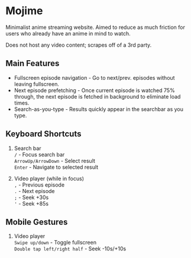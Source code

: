 # Mojime

Minimalist anime streaming website. 
Aimed to reduce as much friction for users who already have an anime in mind to watch. 

Does not host any video content; scrapes off of a 3rd party.

## Main Features
- Fullscreen episode navigation - Go to next/prev. episodes without leaving fullscreen.
- Next episode prefetching - Once current episode is watched 75% through, the next episode is fetched in background to eliminate load times.
- Search-as-you-type - Results quickly appear in the searchbar as you type.

## Keyboard Shortcuts
1. Search bar  
`/` - Focus search bar  
`ArrowUp/ArrowDown` - Select result  
`Enter` - Navigate to selected result  

2. Video player (while in focus)  
`,` - Previous episode  
`.` - Next episode  
`;` - Seek +30s  
`'` - Seek +85s  

## Mobile Gestures
1. Video player  
`Swipe up/down` - Toggle fullscreen  
`Double tap left/right half` - Seek -10s/+10s  

